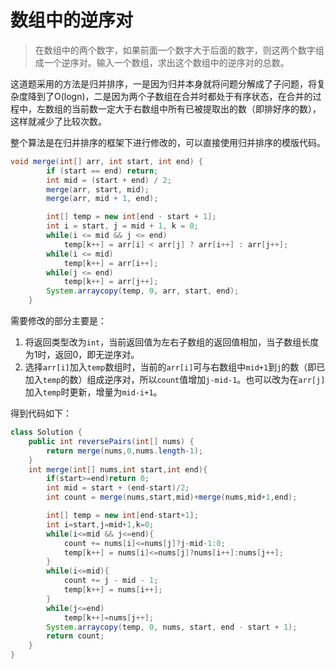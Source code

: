 # 数组中的逆序对

> 在数组中的两个数字，如果前面一个数字大于后面的数字，则这两个数字组成一个逆序对。输入一个数组，求出这个数组中的逆序对的总数。

这道题采用的方法是归并排序，一是因为归并本身就将问题分解成了子问题，将复杂度降到了O(logn)，二是因为两个子数组在合并时都处于有序状态，在合并的过程中，左数组的当前数一定大于右数组中所有已被提取出的数（即排好序的数），这样就减少了比较次数。

整个算法是在归并排序的框架下进行修改的，可以直接使用归并排序的模版代码。

```java
void merge(int[] arr, int start, int end) {
        if (start == end) return;
        int mid = (start + end) / 2;
        merge(arr, start, mid);
        merge(arr, mid + 1, end);

        int[] temp = new int[end - start + 1];
        int i = start, j = mid + 1, k = 0;
        while(i <= mid && j <= end)
            temp[k++] = arr[i] < arr[j] ? arr[i++] : arr[j++];
        while(i <= mid)
            temp[k++] = arr[i++];
        while(j <= end)
            temp[k++] = arr[j++];
        System.arraycopy(temp, 0, arr, start, end);
    }
```

需要修改的部分主要是：

1. 将返回类型改为`int`，当前返回值为左右子数组的返回值相加，当子数组长度为1时，返回0，即无逆序对。
2. 选择`arr[i]`加入`temp`数组时，当前的`arr[i]`可与右数组中`mid+1`到`j`的数（即已加入`temp`的数）组成逆序对，所以`count`值增加`j-mid-1`。也可以改为在`arr[j]`加入`temp`时更新，增量为`mid-i+1`。

得到代码如下：

```java
class Solution {
    public int reversePairs(int[] nums) {
        return merge(nums,0,nums.length-1);
    }
    int merge(int[] nums,int start,int end){
        if(start>=end)return 0;
        int mid = start + (end-start)/2;
        int count = merge(nums,start,mid)+merge(nums,mid+1,end);

        int[] temp = new int[end-start+1];
        int i=start,j=mid+1,k=0;
        while(i<=mid && j<=end){
            count += nums[i]<=nums[j]?j-mid-1:0;
            temp[k++] = nums[i]<=nums[j]?nums[i++]:nums[j++];
        }
        while(i<=mid){
            count += j - mid - 1;
            temp[k++] = nums[i++];
        }
        while(j<=end)
            temp[k++]=nums[j++];
        System.arraycopy(temp, 0, nums, start, end - start + 1);
        return count;
    }
}
```

